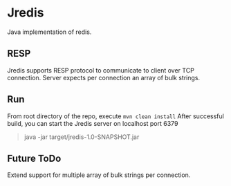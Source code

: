 # Jredis
Java implementation of redis.

## RESP 
Jredis supports RESP protocol to communicate to client over TCP connection.
Server expects per connection an array of bulk strings. 

## Run
From root directory of the repo, execute `mvn clean install` 
After successful build, you can start the Jredis server on localhost port 6379
> java -jar target/jredis-1.0-SNAPSHOT.jar

## Future ToDo
Extend support for multiple array of bulk strings per connection.